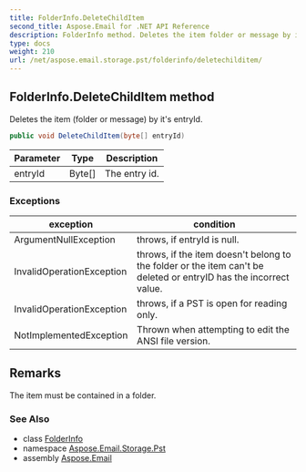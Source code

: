 ```yaml
---
title: FolderInfo.DeleteChildItem
second_title: Aspose.Email for .NET API Reference
description: FolderInfo method. Deletes the item folder or message by its entryId
type: docs
weight: 210
url: /net/aspose.email.storage.pst/folderinfo/deletechilditem/
---
```

## FolderInfo.DeleteChildItem method

Deletes the item (folder or message) by it's entryId.

```csharp
public void DeleteChildItem(byte[] entryId)
```

| Parameter | Type | Description |
| --- | --- | --- |
| entryId | Byte[] | The entry id. |

### Exceptions

| exception | condition |
| --- | --- |
| ArgumentNullException | throws, if entryId is null. |
| InvalidOperationException | throws, if the item doesn't belong to the folder or the item can't be deleted or entryID has the incorrect value. |
| InvalidOperationException | throws, if a PST is open for reading only. |
| NotImplementedException | Thrown when attempting to edit the ANSI file version. |

## Remarks

The item must be contained in a folder.

### See Also

* class [FolderInfo](../)
* namespace [Aspose.Email.Storage.Pst](../../folderinfo/)
* assembly [Aspose.Email](../../../)


